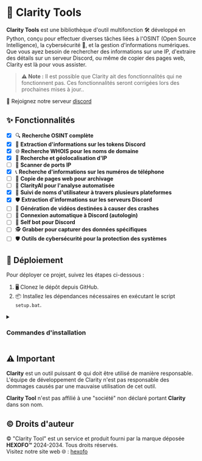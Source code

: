 # 🚀 Clarity Tools

**Clarity Tools** est une bibliothèque d'outil multifonction 🛠️ développé en Python, conçu pour effectuer diverses tâches liées à l'OSINT (Open Source Intelligence), la cybersécurité 🔐, et la gestion d'informations numériques. Que vous ayez besoin de rechercher des informations sur une IP, d'extraire des détails sur un serveur Discord, ou même de copier des pages web, Clarity est là pour vous assister.

> **⚠️ Note :** Il est possible que Clarity ait des fonctionnalités qui ne fonctionnent pas. Ces fonctionnalités seront corrigées lors des prochaines mises à jour..

💬 Rejoignez notre serveur [discord](https://discord.gg/qFJ7dNZ5Sf)

## ✨ Fonctionnalités

- [x] 🔍 **Recherche OSINT complète**
- [x] 🔐 **Extraction d'informations sur les tokens Discord**
- [x] 🌐 **Recherche WHOIS pour les noms de domaine**
- [x] 📍 **Recherche et géolocalisation d'IP**
- [ ] 🔎 **Scanner de ports IP**
- [x] 📞 **Recherche d'informations sur les numéros de téléphone**
- [ ] 📝 **Copie de pages web pour archivage**
- [ ] 🤖 **ClarityAI pour l'analyse automatisée**
- [x] 👤 **Suivi de noms d'utilisateur à travers plusieurs plateformes**
- [x] 🛡️ **Extraction d'informations sur les serveurs Discord**
- [ ] 🎥 **Génération de vidéos destinées à causer des crashes**
- [ ] 🔑 **Connexion automatique à Discord (autologin)**
- [ ] 🤖 **Self bot pour Discord**
- [ ] 🕵️ **Grabber pour capturer des données spécifiques**
- [ ] 🛡️ **Outils de cybersécurité pour la protection des systèmes**

## 🚀 Déploiement

Pour déployer ce projet, suivez les étapes ci-dessous :

1. 🖥️ Clonez le dépôt depuis GitHub.
2. 📦 Installez les dépendances nécessaires en exécutant le script `setup.bat`.

<details>
<summary><h3>Commandes d'installation</h3></summary>
  
  > ```sh
  > git clone https://github.com/Al3xUI/Clarity-Tool
  > cd Clarity-Tool
  > git checkout daisseur/latest
  > pip3 install requirements.txt
  > python3 main.py
  > ```

</details>


## ⚠️ Important

**Clarity** est un outil puissant ⚙️ qui doit être utilisé de manière responsable. L'équipe de développement de Clarity n'est pas responsable des dommages causés par une mauvaise utilisation de cet outil.

**Clarity Tool** n'est pas affilié à une "société" non déclaré portant **Clarity** dans son nom.

## ©️ Droits d'auteur

© "Clarity Tool" est un service et produit fourni par la marque déposée **HEXOFO™** 2024-2034. Tous droits réservés.  
Visitez notre site web 🌐 : [hexofo](http://www.hexofo.org)

